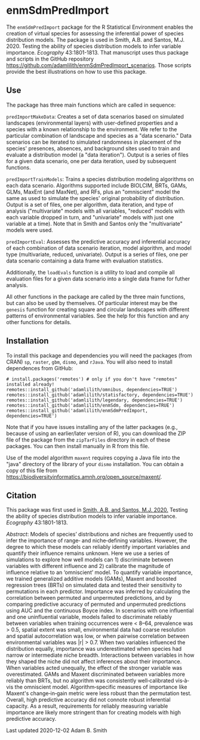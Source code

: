 # enmSdmPredImport

The `enmSdmPredImport` package for the R Statistical Environment enables the creation of virtual species for assessing the inferential power of species distribution models. The package is used in Smith, A.B. and Santos, M.J. 2020. Testing the ability of species distribution models to infer variable importance. *Ecography* 43:1801-1813. That manuscript uses thus package and scripts in the GitHub repository https://github.com/adamlilith/enmSdmPredImport_scenarios. Those scripts provide the best illustrations on how to use this package.

## Use ##
The package has three main functions which are called in sequence:

`predImportMakeData`: Creates a set of data scenarios based on simulated landscapes (environmental layers) with user-defined properties and a species with a known relationship to the environment. We refer to the particular combination of landscape and species as a "data scenario." Data scenarios can be iterated to simulated randomness in placement of the species' presences, absences, and background sites used to train and evaluate a distribution model (a "data iteration"). Output is a series of files for a given data scenario, one per data iteration, used by subsequent functions.

`predImportTrainModels`: Trains a species distribution modeling algorithms on each data scenario. Algorithms supported include BIOLCIM, BRTs, GAMs, GLMs, MaxEnt (and MaxNet), and RFs, plus an "omniscient" model the same as used to simulate the species' original probability of distribution. Output is a set of files, one per algorithm, data iteration, and type of analysis ("multivariate" models with all variables, "reduced" models with each variable dropped in turn, and "univariate" models with just one variable at a time). Note that in Smith and Santos only the "multivariate" models were used.

`predImportEval`: Assesses the predictive accuracy and inferential accuracy of each combination of data scenario iteration, model algorithm, and model type (multivariate, reduced, univariate). Output is a series of files, one per data scenario containing a data frame with evaluation statistics.

Additionally, the `loadEvals` function is a utility to load and compile all evaluation files for a given data scenario into a single data frame for futher analysis.

All other functions in the package are called by the three main functions, but can also be used by themselves. Of particular interest may be the `genesis` function for creating square and circular landscapes with different patterns of environmental variables.  See the help for this function and any other functions for details.

## Installation ##
To install this package and dependencies you will need the packages (from CRAN) `sp`, `raster`, `gbm`, `dismo`, and `rJava`. You will also need to install dependences from GitHub:

`# install.packages('remotes') # only if you don't have "remotes" installed already!`  
`remotes::install_github('adamlilith/omnibus, dependencies=TRUE')`  
`remotes::install_github('adamlilith/statisfactory, dependencies=TRUE')`  
`remotes::install_github('adamlilith/legendary, dependencies=TRUE')`  
`remotes::install_github('adamlilith/enmSdm, dependencies=TRUE')`  
`remotes::install_github('adamlilith/enmSdmPredImport, dependencies=TRUE')`

Note that if you have issues installing any of the latter packages (e.g., because of using an earlier/later version of R), you can download the ZIP file of the package from the `zipTarFiles` directory in each of these packages. You can then install manually in R from this file.

Use of the model algorithm `maxent` requires copying a Java file into the "java" directory of the library of your `dismo` installation. You can obtain a copy of this file from https://biodiversityinformatics.amnh.org/open_source/maxent/.

## Citation ##

This package was first used in [Smith, A.B. and Santos, M.J. 2020.](https://doi.org/10.1111/ecog.05317) Testing the ability of species distribution models to infer variable importance. *Ecography* 43:1801-1813.

*Abstract*: Models of species’ distributions and niches are frequently used to infer the importance of range‐ and niche‐defining variables. However, the degree to which these models can reliably identify important variables and quantify their influence remains unknown. Here we use a series of simulations to explore how well models can 1) discriminate between variables with different influence and 2) calibrate the magnitude of influence relative to an ‘omniscient’ model. To quantify variable importance, we trained generalized additive models (GAMs), Maxent and boosted regression trees (BRTs) on simulated data and tested their sensitivity to permutations in each predictor. Importance was inferred by calculating the correlation between permuted and unpermuted predictions, and by comparing predictive accuracy of permuted and unpermuted predictions using AUC and the continuous Boyce index. In scenarios with one influential and one uninfluential variable, models failed to discriminate reliably between variables when training occurrences were < 8–64, prevalence was > 0.5, spatial extent was small, environmental data had coarse resolution and spatial autocorrelation was low, or when pairwise correlation between environmental variables was |r| > 0.7. When two variables influenced the distribution equally, importance was underestimated when species had narrow or intermediate niche breadth. Interactions between variables in how they shaped the niche did not affect inferences about their importance. When variables acted unequally, the effect of the stronger variable was overestimated. GAMs and Maxent discriminated between variables more reliably than BRTs, but no algorithm was consistently well‐calibrated vis‐à‐vis the omniscient model. Algorithm‐specific measures of importance like Maxent's change‐in‐gain metric were less robust than the permutation test. Overall, high predictive accuracy did not connote robust inferential capacity. As a result, requirements for reliably measuring variable importance are likely more stringent than for creating models with high predictive accuracy.

Last updated 2020-12-02
Adam B. Smith
